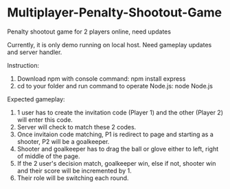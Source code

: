 # Multiplayer-Penalty-Shootout-Game
Penalty shootout game for 2 players online, need updates

Currently, it is only demo running on local host. Need gameplay updates and server handler.

Instruction:
1. Download npm with console command: npm install express
2. cd to your folder and run command to operate Node.js:  node Node.js 

Expected gameplay: 
1. 1 user has to create the invitation code (Player 1) and the other (Player 2) will enter this code.
2. Server will check to match these 2 codes.
3. Once invitaion code matching, P1 is redirect to page and starting as a shooter, P2 will be a goalkeeper.
4. Shooter and goalkeeper has to drag the ball or glove either to left, right of middle of the page.
5. If the 2 user's decision match, goalkeeper win, else if not, shooter win and their score will be incremented by 1.
6. Their role will be switching each round.

